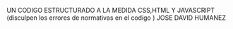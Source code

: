 UN CODIGO ESTRUCTURADO A LA MEDIDA
CSS,HTML Y JAVASCRIPT
(disculpen los errores de normativas en el codigo )
JOSE DAVID HUMANEZ
